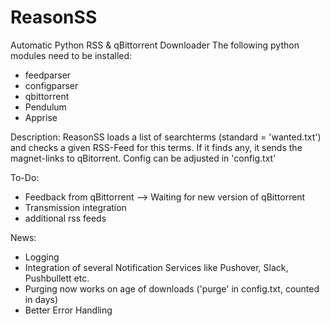 # ReasonSS
Automatic Python RSS &amp; qBittorrent Downloader
The following python modules need to be installed:
- feedparser
- configparser
- qbittorrent
- Pendulum
- Apprise

Description:
ReasonSS loads a list of searchterms (standard = 'wanted.txt') and checks a given RSS-Feed for this terms.
If it finds any, it sends the magnet-links to qBitorrent.
Config can be adjusted in 'config.txt'

To-Do:
- Feedback from qBittorrent --> Waiting for new version of qBittorrent
- Transmission integration
- additional rss feeds

News:
+ Logging
+ Integration of several Notification Services like Pushover, Slack, Pushbullett etc.
+ Purging now works on age of downloads ('purge' in config.txt, counted in days)
+ Better Error Handling
